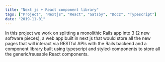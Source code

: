 ```yaml
---
title: "Next js + React component library"
tags: ["Project", "Nextjs", "React", "Gatsby", "Docz", "Typescript"]
date: "2019-11-01"
---
```


In this project we work on splitting a monolithic Rails app into 3 (2 new software pieces), a web app built in next js that would store all the new pages that will interact via RESTful APIs with the Rails backend and a component library built using typescript and styled-components to store all the generic/reusable React components.